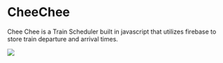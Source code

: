 # CheeChee

Chee Chee is a Train Scheduler built in javascript that utilizes firebase to store train departure and arrival times.

![](https://media.giphy.com/media/cOo3aeD9Jzxh6/giphy.gif)
